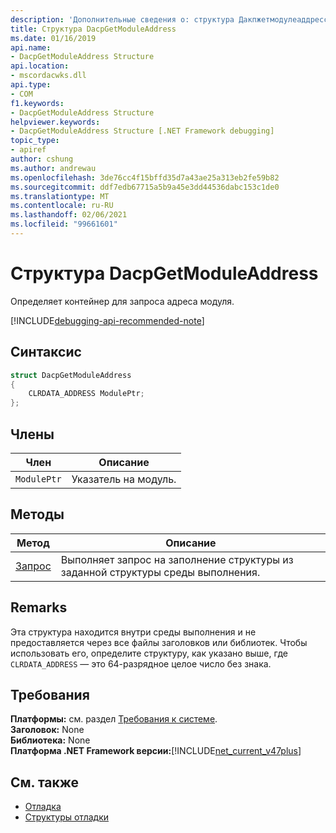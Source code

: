 ```yaml
---
description: 'Дополнительные сведения о: структура Дакпжетмодулеаддресс'
title: Структура DacpGetModuleAddress
ms.date: 01/16/2019
api.name:
- DacpGetModuleAddress Structure
api.location:
- mscordacwks.dll
api.type:
- COM
f1.keywords:
- DacpGetModuleAddress Structure
helpviewer.keywords:
- DacpGetModuleAddress Structure [.NET Framework debugging]
topic_type:
- apiref
author: cshung
ms.author: andrewau
ms.openlocfilehash: 3de76cc4f15bffd35d7a43ae25a313eb2fe59b82
ms.sourcegitcommit: ddf7edb67715a5b9a45e3dd44536dabc153c1de0
ms.translationtype: MT
ms.contentlocale: ru-RU
ms.lasthandoff: 02/06/2021
ms.locfileid: "99661601"
---
```

# <a name="dacpgetmoduleaddress-structure"></a>Структура DacpGetModuleAddress

Определяет контейнер для запроса адреса модуля.

[!INCLUDE[debugging-api-recommended-note](../../../../includes/debugging-api-recommended-note.md)]

## <a name="syntax"></a>Синтаксис

```cpp
struct DacpGetModuleAddress
{
    CLRDATA_ADDRESS ModulePtr;
};
```

## <a name="members"></a>Члены

| Член      | Описание                |
| ----------- | -------------------------- |
| `ModulePtr` | Указатель на модуль. |

## <a name="methods"></a>Методы

| Метод                                                                                               | Описание                                                                    |
| ---------------------------------------------------------------------------------------------------- | ------------------------------------------------------------------------------ |
| [Запрос](dacpgetmoduleaddress-request-method.md) | Выполняет запрос на заполнение структуры из заданной структуры среды выполнения. |

## <a name="remarks"></a>Remarks

Эта структура находится внутри среды выполнения и не предоставляется через все файлы заголовков или библиотек. Чтобы использовать его, определите структуру, как указано выше, где `CLRDATA_ADDRESS` — это 64-разрядное целое число без знака.

## <a name="requirements"></a>Требования

**Платформы:** см. раздел [Требования к системе](../../get-started/system-requirements.md).  
**Заголовок:** None  
**Библиотека:** None  
**Платформа .NET Framework версии:**[!INCLUDE[net_current_v47plus](../../../../includes/net-current-v47plus.md)]  

## <a name="see-also"></a>См. также

- [Отладка](index.md)
- [Структуры отладки](debugging-structures.md)
